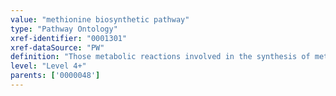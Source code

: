 ```yaml
---
value: "methionine biosynthetic pathway"
type: "Pathway Ontology"
xref-identifier: "0001301"
xref-dataSource: "PW"
definition: "Those metabolic reactions involved in the synthesis of methionine. As an essential amino acid, methionine can not be synthesized by humans. Its synthesis takes place in plants and microorganisms."
level: "Level 4+"
parents: ['0000048']
---
```


